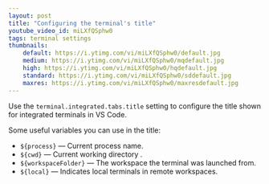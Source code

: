 ```yaml
---
layout: post
title: "Configuring the terminal's title"
youtube_video_id: miLXfQSphw0
tags: terminal settings
thumbnails:
    default: https://i.ytimg.com/vi/miLXfQSphw0/default.jpg
    medium: https://i.ytimg.com/vi/miLXfQSphw0/mqdefault.jpg
    high: https://i.ytimg.com/vi/miLXfQSphw0/hqdefault.jpg
    standard: https://i.ytimg.com/vi/miLXfQSphw0/sddefault.jpg
    maxres: https://i.ytimg.com/vi/miLXfQSphw0/maxresdefault.jpg
---
```


Use the `terminal.integrated.tabs.title` setting to configure the title shown for integrated terminals in VS Code.

Some useful variables you can use in the title:

- `${process}` — Current process name.
- `${cwd}` — Current working directory .
- `${workspaceFolder}` — The workspace the terminal was launched from.
- `${local}` — Indicates local terminals in remote workspaces.
